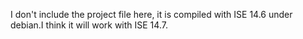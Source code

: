 I don't include the project file here, it is compiled with ISE 14.6 under debian.I think it will work with ISE 14.7.
